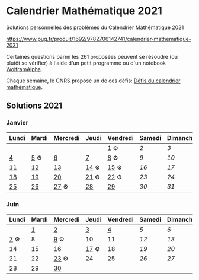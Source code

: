 # Calendrier Mathématique 2021

Solutions personnelles des problèmes du Calendrier Mathématique 2021

https://www.pug.fr/produit/1692/9782706142741/calendrier-mathematique-2021

Certaines questions parmi les 261 proposées peuvent se résoudre (ou plutôt se vérifier) à l'aide d'un petit programme ou d'un notebook [WolframAlpha](https://www.wolframalpha.com).

Chaque semaine, le CNRS propose un de ces défis: [Défis du calendrier mathématique](https://images.math.cnrs.fr/-Defis-du-Calendrier-mathematique-.html).

## Solutions 2021

### Janvier

|Lundi|Mardi|Mercredi|Jeudi|Vendredi|Samedi|Dimanche|
|---|---|---|---|---|---|---|
|    |    |    |    | [1](janvier/01.py) ⚙️ | *2* | *3* |
| [4](janvier/janvier.md#4-janvier) | [5](janvier/05.py) ⚙️ | [6](janvier/janvier.md#6-janvier) | [7](janvier/janvier.md#7-janvier) | [8](janvier/08.py) ⚙️ | *9* | *10* |
| [11](janvier/janvier.md#11-janvier) | [12](janvier/janvier.md#12-janvier) | [13](janvier/janvier.md#13-janvier) | [14](janvier/14.py) ⚙️ | [15](janvier/15.py) ⚙️ | *16* | *17* |
| [18](janvier/janvier.md#18-janvier) | [19](janvier/janvier.md#19-janvier) | [20](janvier/janvier.md#20-janvier) | [21](janvier/21.py) ⚙️ | [22](janvier/22.py) ⚙️ | *23* | *24* |
| [25](janvier/janvier.md#25-janvier) | [26](janvier/janvier.md#26-janvier) | [27](janvier/27.py) ⚙️ | [28](janvier/janvier.md#28-janvier) | [29](janvier/janvier.md#29-janvier) | *30* | *31* |
### Juin

|Lundi|Mardi|Mercredi|Jeudi|Vendredi|Samedi|Dimanche|
|---|---|---|---|---|---|---|
|    | [1](juin/juin.md#1-juin) | [2](juin/juin.md#2-juin) | [3](juin/juin.md#3-juin) | [4](juin/juin.md#4-juin) | *5* | *6* |
| [7](juin/07.py) ⚙️ |  8 | [9](juin/09.py) ⚙️ | 10 | 11 | *12* | *13* |
| 14 | 15 | 16 | [17](juin/17.py) ⚙️ | 18 | *19* | *20* |
| 21 | 22 | [23](juin/23.py) ⚙️ | 24 | 25 | *26* | *27* |
| 28 | 29 | [30](juin/juin.md#30-juin) |    |    |    |    |
